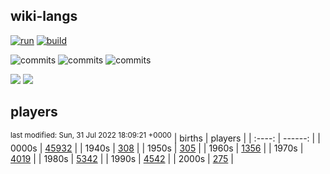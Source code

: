 ## wiki-langs
[![run](https://github.com/dreamerminsk/wiki-langs/actions/workflows/run.yml/badge.svg)](https://github.com/dreamerminsk/wiki-langs/actions/workflows/run.yml)
[![build](https://github.com/dreamerminsk/wiki-langs/actions/workflows/build.yml/badge.svg)](https://github.com/dreamerminsk/wiki-langs/actions/workflows/build.yml)

![commits](https://img.shields.io/github/commit-activity/y/dreamerminsk/wiki-langs)
![commits](https://img.shields.io/github/commit-activity/m/dreamerminsk/wiki-langs)
![commits](https://img.shields.io/github/commit-activity/w/dreamerminsk/wiki-langs)

![](https://img.shields.io/github/languages/code-size/dreamerminsk/wiki-langs)
![](https://img.shields.io/github/repo-size/dreamerminsk/wiki-langs)

## players
<sup>last modified: Sun, 31 Jul 2022 18:09:21 +0000</sup>
| births | players |
| :----: | ------: |
| 0000s | [45932](players/0000.births.csv) |
| 1940s | [308](players/1940.births.csv) |
| 1950s | [305](players/1950.births.csv) |
| 1960s | [1356](players/1960.births.csv) |
| 1970s | [4019](players/1970.births.csv) |
| 1980s | [5342](players/1980.births.csv) |
| 1990s | [4542](players/1990.births.csv) |
| 2000s | [275](players/2000.births.csv) |


